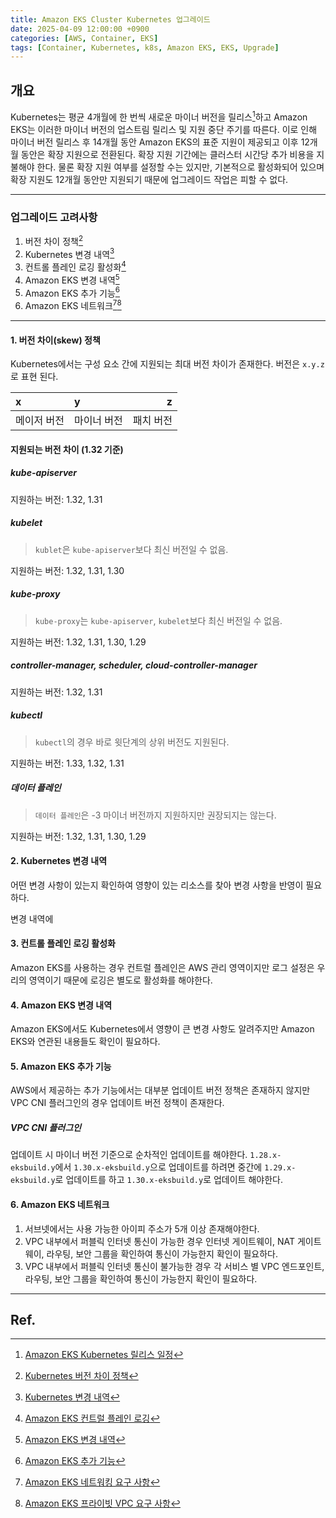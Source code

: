 ```yaml
---
title: Amazon EKS Cluster Kubernetes 업그레이드
date: 2025-04-09 12:00:00 +0900
categories: [AWS, Container, EKS]
tags: [Container, Kubernetes, k8s, Amazon EKS, EKS, Upgrade]
---
```


## 개요

Kubernetes는 평균 4개월에 한 번씩 새로운 마이너 버전을 릴리스[^1]하고 Amazon EKS는 이러한 마이너 버전의 업스트림 릴리스 및 지원 중단 주기를 따른다.
이로 인해 마이너 버전 릴리스 후 14개월 동안 Amazon EKS의 표준 지원이 제공되고 이후 12개월 동안은 확장 지원으로 전환된다.
확장 지원 기간에는 클러스터 시간당 추가 비용을 지불해야 한다.
물론 확장 지원 여부를 설정할 수는 있지만, 기본적으로 활성화되어 있으며 확장 지원도 12개월 동안만 지원되기 때문에 업그레이드 작업은 피할 수 없다.

---

### 업그레이드 고려사항

1. 버전 차이 정책[^2]
2. Kubernetes 변경 내역[^3]
3. 컨트롤 플레인 로깅 활성화[^4]
4. Amazon EKS 변경 내역[^5]
5. Amazon EKS 추가 기능[^6]
6. Amazon EKS 네트워크[^7][^8]

---

#### 1. 버전 차이(skew) 정책

Kubernetes에서는 구성 요소 간에 지원되는 최대 버전 차이가 존재한다.
버전은 `x.y.z`로 표현 된다.

| x           | y           |         z |
| :---------- | :---------- | --------: |
| 메이저 버전 | 마이너 버전 | 패치 버전 |

#### 지원되는 버전 차이 (1.32 기준)

##### kube-apiserver

지원하는 버전: 1.32, 1.31

##### kubelet

> `kublet`은 `kube-apiserver`보다 최신 버전일 수 없음.

지원하는 버전: 1.32, 1.31, 1.30

##### kube-proxy

> `kube-proxy`는 `kube-apiserver`, `kubelet`보다 최신 버전일 수 없음.

지원하는 버전: 1.32, 1.31, 1.30, 1.29

##### controller-manager, scheduler, cloud-controller-manager

지원하는 버전: 1.32, 1.31

##### kubectl

> `kubectl`의 경우 바로 윗단계의 상위 버전도 지원된다.

지원하는 버전: 1.33, 1.32, 1.31

##### 데이터 플레인

> `데이터 플레인`은 -3 마이너 버전까지 지원하지만 권장되지는 않는다.

지원하는 버전: 1.32, 1.31, 1.30, 1.29

#### 2. Kubernetes 변경 내역

어떤 변경 사항이 있는지 확인하여 영향이 있는 리소스를 찾아 변경 사항을 반영이 필요하다.

변경 내역에

#### 3. 컨트롤 플레인 로깅 활성화

Amazon EKS를 사용하는 경우 컨트럴 플레인은 AWS 관리 영역이지만 로그 설정은 우리의 영역이기 때문에 로깅은 별도로 활성화를 해야한다.

#### 4. Amazon EKS 변경 내역

Amazon EKS에서도 Kubernetes에서 영향이 큰 변경 사항도 알려주지만 Amazon EKS와 연관된 내용들도 확인이 필요하다.

#### 5. Amazon EKS 추가 기능

AWS에서 제공하는 추가 기능에서는 대부분 업데이트 버전 정책은 존재하지 않지만 VPC CNI 플러그인의 경우 업데이트 버전 정책이 존재한다.

##### VPC CNI 플러그인

업데이트 시 마이너 버전 기준으로 순차적인 업데이트를 해야한다.
`1.28.x-eksbuild.y`에서 `1.30.x-eksbuild.y`으로 업데이트를 하려면 중간에 `1.29.x-eksbuild.y`로 업데이트를 하고 `1.30.x-eksbuild.y`로 업데이트 해야한다.

#### 6. Amazon EKS 네트워크

1. 서브넷에서는 사용 가능한 아이피 주소가 5개 이상 존재해야한다.
2. VPC 내부에서 퍼블릭 인터넷 통신이 가능한 경우 인터넷 게이트웨이, NAT 게이트웨이, 라우팅, 보안 그룹을 확인하여 통신이 가능한지 확인이 필요하다.
3. VPC 내부에서 퍼블릭 인터넷 통신이 불가능한 경우 각 서비스 별 VPC 엔드포인트, 라우팅, 보안 그룹을 확인하여 통신이 가능한지 확인이 필요하다.

---

## Ref.

[^1]: [Amazon EKS Kubernetes 릴리스 일정](https://docs.aws.amazon.com/ko_kr/eks/latest/userguide/kubernetes-versions.html#kubernetes-release-calendar)
[^2]: [Kubernetes 버전 차이 정책](https://github.com/kubernetes/kubernetes/tree/master/CHANGELOG)
[^3]: [Kubernetes 변경 내역](https://github.com/kubernetes/kubernetes/tree/master/CHANGELOG)
[^4]: [Amazon EKS 컨트럴 플레인 로깅](https://docs.aws.amazon.com/ko_kr/eks/latest/userguide/control-plane-logs.html)
[^5]: [Amazon EKS 변경 내역](https://docs.aws.amazon.com/ko_kr/eks/latest/userguide/kubernetes-versions-standard.html)
[^6]: [Amazon EKS 추가 기능](https://docs.aws.amazon.com/ko_kr/eks/latest/userguide/eks-add-ons.html)
[^7]: [Amazon EKS 네트워킹 요구 사항](https://docs.aws.amazon.com/ko_kr/eks/latest/userguide/network-reqs.html)
[^8]: [Amazon EKS 프라이빗 VPC 요구 사항](https://docs.aws.amazon.com/ko_kr/eks/latest/userguide/private-clusters.html)
